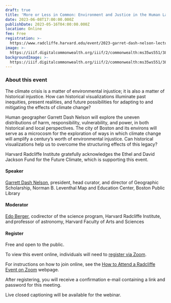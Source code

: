 ```yaml
---
draft: true
title: 'More or Less in Common: Environment and Justice in the Human Landscape'
date: 2023-06-08T17:00:00.000Z
publishDate: 2023-05-16T04:00:00.000Z
location: Online
fee: Free
registration: >-
  https://www.radcliffe.harvard.edu/event/2023-garret-dash-nelson-lecture-virtual
image: >-
  https://iiif.digitalcommonwealth.org/iiif/2/commonwealth:ms35ws551/3851,1936,18556,6043/1200,/0/default.jpg
backgroundImage: >-
  https://iiif.digitalcommonwealth.org/iiif/2/commonwealth:ms35ws551/3851,1936,18556,6043/1200,/0/default.jpg
---
```


### About this event

The climate crisis is a matter of environmental injustice; it is also a matter of historical injustice. How can historical visualizations illuminate past inequities, present realities, and future possibilities for adapting to and mitigating the effects of climate change?

Human geographer Garrett Dash Nelson will explore the uneven distributions of harm, responsibility, vulnerability, and power, in both historical and local perspectives. The city of Boston and its environs will serve as a microcosm for the exploration of ways in which climate change will amplify a century’s worth of environmental injustice. Can historical visualizations help us to overcome the structuring effects of this legacy?

Harvard Radcliffe Institute gratefully acknowledges the Ethel and David Jackson Fund for the Future Climate, which is supporting this event.

#### Speaker

[Garrett Dash Nelson](https://www.leventhalmap.org/about/people/garrett-nelson/), president, head curator, and director of Geographic Scholarship, Norman B. Leventhal Map and Education Center, Boston Public Library

#### Moderator

[Edo Berger](https://www.radcliffe.harvard.edu/people/edo-berger-faculty-director?listing=152326), codirector of the science program, Harvard Radcliffe Institute, and professor of astronomy, Harvard Faculty of Arts and Sciences

#### Register

Free and open to the public.

To view this event online, individuals will need to [register via Zoom](https://harvard.zoom.us/webinar/register/WN_R1Q0uRDRRdiL6rF_TNahHg).

For instructions on how to join online, see the [How to Attend a Radcliffe Event on Zoom](https://www.radcliffe.harvard.edu/events-and-exhibitions/how-attend-radcliffe-event-zoom) webpage.

After registering, you will receive a confirmation e-mail containing a link and password for this meeting.

Live closed captioning will be available for the webinar.
